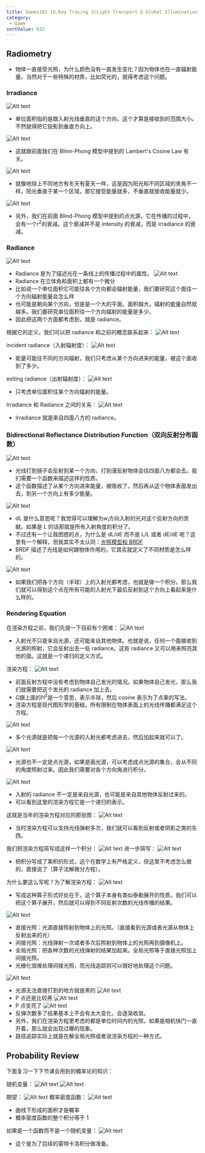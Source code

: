 ```yaml
---
title: Games101 15.Ray Tracing 3(Light Transport & Global Illumination)
category:
 - Game
sortValue: 033
---
```


## Radiometry

- 物体一直接受光照，为什么颜色没有一直发生变化？因为物体也在一直辐射能量。当然对于一些特殊的材质，比如荧光的，就得考虑这个问题。

### Irradiance

![Alt text](image.png)

- 单位面积指的是跟入射光线垂直的这个方向，这个才算是接收到的范围大小。不然就得把它投影到垂直方向上。

![Alt text](image-1.png)

- 这就跟前面我们在 Blinn-Phong 模型中提到的 Lambert's Cosine Law 有关。

![Alt text](image-2.png)

- 就像地球上不同地方有冬天有夏天一样，这是因为阳光和不同区域的夹角不一样。阳光垂直于某一个区域，那它接受能量就多，不垂直就接收能量就少。

![Alt text](image-3.png)

- 另外，我们在前面 Blind-Phong 模型中提到的点光源，它在传播的过程中，会有一个$r^2$的衰减。这个衰减并不是 intensity 的衰减，而是 irradiance 的衰减。

### Radiance

![Alt text](image-4.png)

- Radiance 是为了描述光在一条线上的传播过程中的属性。
  ![Alt text](image-5.png)
- Radiance 在立体角和面积上都有一个微分
- 比如说一个单位面积它可能往各个方向都会辐射能量，我们要研究这个面往一个方向辐射能量会怎么样
- 也可能是朝向某个方向，但是是一个大的平面。面积越大，辐射的能量自然就越多。我们要研究单位面积往一个方向辐射的能量是多少。
- 因此把这两个方面都考虑到，就是 radiance。

根据它的定义，我们可以把 radiance 和之前的概念联系起来：
![Alt text](image-6.png)

incident radiance（入射辐射度）：
![Alt text](image-7.png)

- 能量可能往不同的方向辐射，我们只考虑从某个方向进来的能量，被这个面收到了多少。

exiting radiance（出射辐射度）：
![Alt text](image-8.png)

- 只考虑单位面积往某个方向辐射的能量。

Irradiance 和 Radiance 之间的关系：
![Alt text](image-9.png)

- Irradiance 就是来自四面八方的 radiance。

### Bidirectional Reflectance Distribution Function（双向反射分布函数）

![Alt text](image-10.png)

- 光线打到镜子会反射到某一个方向，打到漫反射物体会往四面八方都会去。我们需要一个函数来描述这样的性质。
- 这个函数描述了从某个方向进来能量，被吸收了，然后再从这个物体表面发出去，到另一个方向上有多少能量。

![Alt text](image-11.png)

- dL 是什么意思呢？我觉得可以理解为$w_i$方向入射的光对这个反射方向的贡献。如果是 L 的话那就是所有入射角度的积分了。
- 不过还有一个让我困惑的点，为什么是 dL/dE 而不是 L/L 或者 dE/dE 呢？这里有一个解释，但我其实不太认同：[光照模型和 BRDF](https://blog.csdn.net/weixin_41978699/article/details/121112077)
- BRDF 描述了光线是如何跟物体作用的，它其实就定义了不同材质是怎么样的。

![Alt text](image-12.png)

- 如果我们把各个方向（半球）上的入射光都考虑，也就是做一个积分。那么我们就可以得到这个点在所有可能的入射光下最后反射到这个方向上看起来是什么样的。

### Rendering Equation

在渲染方程之前，我们先提一下目前有个困难：
![Alt text](image-13.png)

- 入射光不只是来自光源，还可能来自其他物体。也就是说，任何一个面接收到光源的照射，它会反射出去一些 radiance。这些 radiance 又可以用来照亮其他的面。这就是一个递归的定义方式。

渲染方程：
![Alt text](image-14.png)

- 前面反射方程中没有考虑到物体自己发光的情况。如果物体自己发光，那么我们就需要把这个发光的 radiance 加上去。
- $\Omega$跟上面的$H^2$是一个意思，表示半球，然后 cosine 表示为了点乘的写法。
- 渲染方程是现代图形学的基础，所有限制在物体表面上的光线传播都满足这个方程。

![Alt text](image-15.png)

- 多个光源就是把每一个光源的入射光都考虑进去，然后加起来就可以了。

![Alt text](image-16.png)

- 光源也不一定是点光源，如果是面光源，可以考虑成点光源的集合，会从不同的角度照射过来。因此我们需要对各个方向角进行积分。

![Alt text](image-17.png)

- 入射的 radiance 不一定是来自光源，也可能是来自其他物体反射过来的。
- 可以看到这里的渲染方程它是一个递归的表示。

这就是当年的渲染方程对应的那张图：
![Alt text](image-18.png)

- 当时渲染方程可以支持光线弹射多次，我们就可以看到反射或者阴影之类的东西。

我们把渲染方程简写成这样一个积分：
![Alt text](image-19.png)
进一步简写：
![Alt text](image-20.png)

- 把积分写成了乘积的形式，这个在数学上有严格定义，但这里不考虑怎么做的，直接说了（算子法解微分方程）。

为什么要这么写呢？为了解渲染方程：
![Alt text](image-21.png)

- 写成这种算子形式好处在于，这个算子本身有类似泰勒展开的性质。我们可以把这个算子展开，然后就可以得到不同反射次数的光线传播的结果。

![Alt text](image-22.png)

- 直接光照：光源直接照射到物体上的光照。（直接看到光源或者光源从物体上反射出来的光）
- 间接光照：光线弹射一次或者多次后照射到物体上的光照再到摄像机上。
- 全局光照：把各种次数的光线弹射的结果加起来。全局光照等于直接光照加上间接光照。
- 光栅化很难处理间接光照，而光线追踪则可以很好地处理这个问题。

![Alt text](image-23.png)

- 光源无法直接打到的地方就是黑的
  ![Alt text](image-24.png)
- P 点还是比较黑
  ![Alt text](image-25.png)
- P 点变亮了
  ![Alt text](image-26.png)
- 反弹次数多了结果基本上不会有太大变化，会逐渐收敛。
- 另外，我们在渲染方程里考虑的都是单位时间内的光照，如果是相机快门一直开着，那么就会出现过曝的现象。
- 路径追踪实际上就是在解全局光照或者说渲染方程的一种方式。

## Probability Review

下面复习一下下节课会用到的概率论的知识：

随机变量：
![Alt text](image-27.png)
![Alt text](image-28.png)

期望：
![Alt text](image-29.png)
概率密度函数：
![Alt text](image-30.png)

- 曲线下形成的面积才是概率
- 概率密度函数的整个积分等于 1

如果是一个函数而不是一个随机变量：
![Alt text](image-31.png)

- 这个是为了后续的蒙特卡洛积分做准备。
